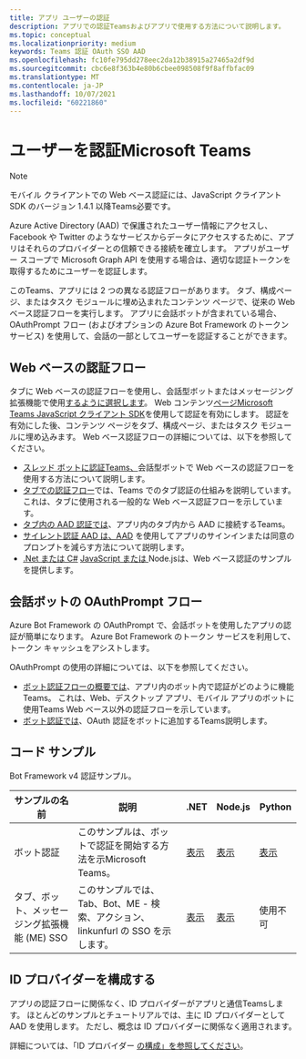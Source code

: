 ```yaml
---
title: アプリ ユーザーの認証
description: アプリでの認証Teamsおよびアプリで使用する方法について説明します。
ms.topic: conceptual
ms.localizationpriority: medium
keywords: Teams 認証 OAuth SSO AAD
ms.openlocfilehash: fc10fe795dd278eec2da12b38915a27465a2df9d
ms.sourcegitcommit: cbc6e8f363b4e80b6cbee098508f9f8affbfac09
ms.translationtype: MT
ms.contentlocale: ja-JP
ms.lasthandoff: 10/07/2021
ms.locfileid: "60221860"
---
```

# <a name="authenticate-users-in-microsoft-teams"></a>ユーザーを認証Microsoft Teams

> [!Note]
> モバイル クライアントでの Web ベース認証には、JavaScript クライアント SDK のバージョン 1.4.1 以降Teams必要です。

Azure Active Directory (AAD) で保護されたユーザー情報にアクセスし、Facebook や Twitter のようなサービスからデータにアクセスするために、アプリはそれらのプロバイダーとの信頼できる接続を確立します。 アプリがユーザー スコープで Microsoft Graph API を使用する場合は、適切な認証トークンを取得するためにユーザーを認証します。

このTeams、アプリには 2 つの異なる認証フローがあります。 タブ、構成ページ、またはタスク モジュールに[](~/tabs/how-to/create-tab-pages/content-page.md)埋め込まれたコンテンツ ページで、従来の Web ベース認証フローを実行します。 アプリに会話ボットが含まれている場合、OAuthPrompt フロー (およびオプションの Azure Bot Framework のトークン サービス) を使用して、会話の一部としてユーザーを認証することができます。

## <a name="web-based-authentication-flow"></a>Web ベースの認証フロー

タブに Web ベースの認証[](~/tabs/what-are-tabs.md)フローを使用し、会話型[](~/bots/what-are-bots.md)ボットまたはメッセージング拡張機能で使用[するように選択します](~/messaging-extensions/what-are-messaging-extensions.md)。 Web コンテンツ[ページMicrosoft Teams JavaScript クライアント SDK](/javascript/api/overview/msteams-client)を使用して認証を有効にします。 認証を有効にした後、コンテンツ ページをタブ、構成ページ、またはタスク モジュールに埋め込みます。 Web ベース認証フローの詳細については、以下を参照してください。

* [スレッド ボットに認証Teams、](~/bots/how-to/authentication/add-authentication.md)会話型ボットで Web ベースの認証フローを使用する方法について説明します。
* [タブでの認証フロー](~/tabs/how-to/authentication/auth-flow-tab.md)では、Teams でのタブ認証の仕組みを説明しています。 これは、タブに使用される一般的な Web ベース認証フローを示しています。
* [タブ内の AAD 認証では](~/tabs/how-to/authentication/auth-tab-AAD.md)、アプリ内のタブ内から AAD に接続するTeams。
* [サイレント認証 AAD は、AAD](~/tabs/how-to/authentication/auth-silent-AAD.md) を使用してアプリのサインインまたは同意のプロンプトを減らす方法について説明します。
* [.Net または C#](https://github.com/OfficeDev/microsoft-teams-sample-complete-csharp) [JavaScript または ](https://github.com/OfficeDev/microsoft-teams-sample-complete-node) Node.jsは、Web ベース認証のサンプルを提供します。

## <a name="the-oauthprompt-flow-for-conversational-bots"></a>会話ボットの OAuthPrompt フロー

Azure Bot Framework の OAuthPrompt で、会話ボットを使用したアプリの認証が簡単になります。 Azure Bot Framework のトークン サービスを利用して、トークン キャッシュをアシストします。

OAuthPrompt の使用の詳細については、以下を参照してください。

* [ボット認証フローの概要では](~/bots/how-to/authentication/auth-flow-bot.md)、アプリ内のボット内で認証がどのように機能Teams。 これは、Web、デスクトップ アプリ、モバイル アプリのボットに使用Teams Web ベース以外の認証フローを示しています。
* [ボット認証では](~/bots/how-to/authentication/add-authentication.md)、OAuth 認証をボットに追加するTeams説明します。

## <a name="code-sample"></a>コード サンプル

Bot Framework v4 認証サンプル。

| **サンプルの名前** | **説明** | **.NET** | **Node.js** | **Python** |
|---------------|------------|------------|-------------|---------------|
| ボット認証 | このサンプルは、ボットで認証を開始する方法を示Microsoft Teams。 | [表示](https://github.com/microsoft/BotBuilder-Samples/tree/master/samples/csharp_dotnetcore/46.teams-auth) | [表示](https://github.com/microsoft/BotBuilder-Samples/tree/master/samples/javascript_nodejs/46.teams-auth) | [表示](https://github.com/microsoft/BotBuilder-Samples/tree/main/samples/python/46.teams-auth) |
| タブ、ボット、メッセージング拡張機能 (ME) SSO | このサンプルでは、Tab、Bot、ME - 検索、アクション、linkunfurl の SSO を示します。 |  [表示](https://github.com/OfficeDev/Microsoft-Teams-Samples/tree/main/samples/app-sso/csharp) | [表示](https://github.com/OfficeDev/Microsoft-Teams-Samples/tree/main/samples/app-sso/nodejs) | 使用不可 |


## <a name="configure-the-identity-provider"></a>ID プロバイダーを構成する

アプリの認証フローに関係なく、ID プロバイダーがアプリと通信Teamsします。 ほとんどのサンプルとチュートリアルでは、主に ID プロバイダーとして AAD を使用します。 ただし、概念は ID プロバイダーに関係なく適用されます。 

詳細については、「ID プロバイダー [の構成」を参照してください](~/concepts/authentication/configure-identity-provider.md)。

